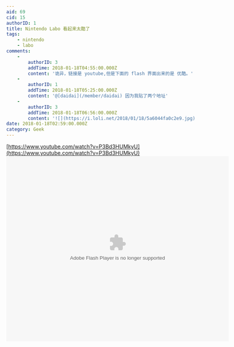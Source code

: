 ```yaml
---
aid: 69
cid: 15
authorID: 1
title: Nintendo Labo 看起来太酷了
tags:
    - nintendo
    - labo
comments:
    -
        authorID: 3
        addTime: 2018-01-18T04:55:00.000Z
        content: '诡异，链接是 youtube,但是下面的 flash 界面出来的是 优酷。'
    -
        authorID: 1
        addTime: 2018-01-18T05:25:00.000Z
        content: '@[daidai](/member/daidai) 因为我贴了两个地址'
    -
        authorID: 3
        addTime: 2018-01-18T06:56:00.000Z
        content: '![](https://i.loli.net/2018/01/18/5a6044fa0c2e9.jpg)'
date: 2018-01-18T02:59:00.000Z
category: Geek
---
```


[https://www.youtube.com/watch?v=P3Bd3HUMkyU](https://www.youtube.com/watch?v=P3Bd3HUMkyU)  
<embed src="https://player.youku.com/player.php/sid/XMzMyODI3MDA2NA==/v.swf" quality="high" width="590" height="492" align="middle" allowscriptaccess="sameDomain" type="application/x-shockwave-flash">
